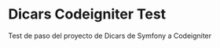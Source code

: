 Dicars Codeigniter Test
==============
Test de paso del proyecto de Dicars de Symfony a Codeigniter
